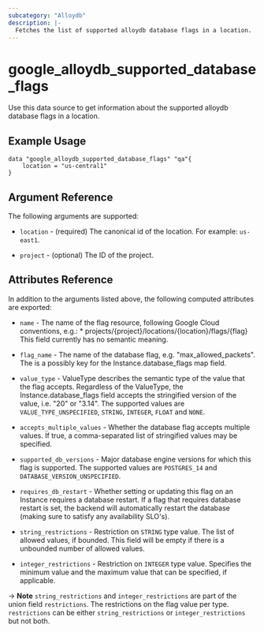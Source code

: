 ```yaml
---
subcategory: "Alloydb"
description: |-
  Fetches the list of supported alloydb database flags in a location.
---
```


# google\_alloydb\_supported\_database\_flags

Use this data source to get information about the supported alloydb database flags in a location.

## Example Usage


```hcl
data "google_alloydb_supported_database_flags" "qa"{
    location = "us-central1"
}
```

## Argument Reference

The following arguments are supported:

* `location` - (required) The canonical id of the location. For example: `us-east1`.

* `project` - (optional) The ID of the project.

## Attributes Reference

In addition to the arguments listed above, the following computed attributes are exported:

* `name` - The name of the flag resource, following Google Cloud conventions, e.g.: * projects/{project}/locations/{location}/flags/{flag} This field currently has no semantic meaning.

* `flag_name` - The name of the database flag, e.g. "max_allowed_packets". The is a possibly key for the Instance.database_flags map field.

* `value_type` - ValueType describes the semantic type of the value that the flag accepts. Regardless of the ValueType, the Instance.database_flags field accepts the stringified version of the value, i.e. "20" or "3.14". The supported values are `VALUE_TYPE_UNSPECIFIED`, `STRING`, `INTEGER`, `FLOAT` and `NONE`.

* `accepts_multiple_values` - Whether the database flag accepts multiple values. If true, a comma-separated list of stringified values may be specified.

* `supported_db_versions` - Major database engine versions for which this flag is supported. The supported values are `POSTGRES_14` and `DATABASE_VERSION_UNSPECIFIED`.

* `requires_db_restart` - Whether setting or updating this flag on an Instance requires a database restart. If a flag that requires database restart is set, the backend will automatically restart the database (making sure to satisfy any availability SLO's).

* `string_restrictions` - Restriction on `STRING` type value. The list of allowed values, if bounded. This field will be empty if there is a unbounded number of allowed values.

* `integer_restrictions` - Restriction on `INTEGER` type value. Specifies the minimum value and the maximum value that can be specified, if applicable.

-> **Note** `string_restrictions` and `integer_restrictions` are part of the union field `restrictions`. The restrictions on the flag value per type. `restrictions` can be either `string_restrictions` or `integer_restrictions` but not both.
